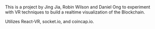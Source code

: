 This is a project by Jing Jia, Robin Wilson and Daniel Ong to experiment with VR techniques to build a realtime visualization of the Blockchain.

Utilizes React-VR, socket.io, and coincap.io.

